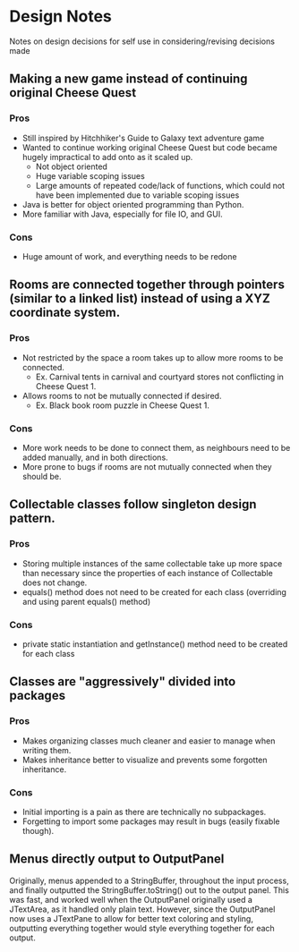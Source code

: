 Design Notes
============
Notes on design decisions for self use in considering/revising decisions made



Making a new game instead of continuing original Cheese Quest
-------------------------------------------------------------
### Pros
- Still inspired by Hitchhiker's Guide to Galaxy text adventure game
- Wanted to continue working original Cheese Quest but code became hugely impractical to add onto as it scaled up.
    - Not object oriented
    - Huge variable scoping issues
    - Large amounts of repeated code/lack of functions, which could not have been implemented due to variable scoping issues
- Java is better for object oriented programming than Python.
- More familiar with Java, especially for file IO, and GUI.
### Cons
- Huge amount of work, and everything needs to be redone



Rooms are connected together through pointers (similar to a linked list) instead of using a XYZ coordinate system.
--------------------------------------------------------------------------------
### Pros
- Not restricted by the space a room takes up to allow more rooms to be connected.
    - Ex. Carnival tents in carnival and courtyard stores not conflicting in Cheese Quest 1.
- Allows rooms to not be mutually connected if desired.
    - Ex. Black book room puzzle in Cheese Quest 1.
### Cons
- More work needs to be done to connect them, as neighbours need to be added manually, and in both directions.
- More prone to bugs if rooms are not mutually connected when they should be.



Collectable classes follow singleton design pattern.
---------------------------------------------------
### Pros
- Storing multiple instances of the same collectable take up more space than necessary since the properties of each instance of Collectable does not change.
- equals() method does not need to be created for each class (overriding and using parent equals() method)
### Cons
- private static instantiation and getInstance() method need to be created for each class



Classes are "aggressively" divided into packages
------------------------------------------------
### Pros
- Makes organizing classes much cleaner and easier to manage when writing them.
- Makes inheritance better to visualize and prevents some forgotten inheritance.
### Cons
- Initial importing is a pain as there are technically no subpackages.
- Forgetting to import some packages may result in bugs (easily fixable though).



Menus directly output to OutputPanel
------------------------------------
Originally, menus appended to a StringBuffer, throughout the input process, and finally outputted the StringBuffer.toString() out to the output panel. This was fast, and worked well when the OutputPanel originally used a JTextArea, as it handled only plain text. However, since the OutputPanel now uses a JTextPane to allow for better text coloring and styling, outputting everything together would style everything together for each output.
